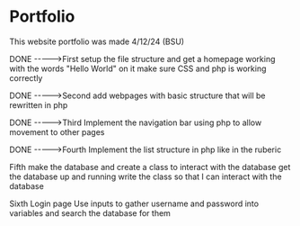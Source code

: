 # Portfolio
 This website portfolio was made 4/12/24 (BSU)

DONE ----->First setup the file structure and get a homepage working with the words "Hello World" on it
  make sure CSS and php is working correctly

DONE ----->Second add webpages with basic structure that will be rewritten in php

DONE ----->Third  Implement the navigation bar using php to allow movement to other pages

DONE ----->Fourth  Implement the list structure in php like in the ruberic

Fifth  make the database and create a class to interact with the database
      get the database up and running
      write the class so that I can interact with the database

Sixth  Login page    Use inputs to gather username and password into variables and search the database for them
